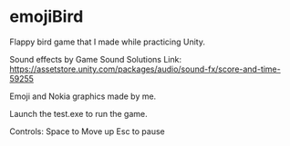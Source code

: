 # emojiBird
Flappy bird game that I made while practicing Unity.

Sound effects by Game Sound Solutions
Link: https://assetstore.unity.com/packages/audio/sound-fx/score-and-time-59255

Emoji and Nokia graphics made by me.

Launch the test.exe to run the game.

Controls:
Space to Move up
Esc to pause
